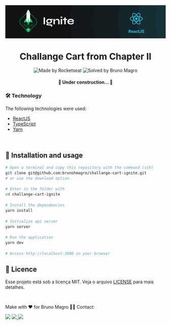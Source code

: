 <img align="center" src="https://github.com/FelipeBrenner/ignite-reactjs-desafios/blob/main/.github/cover-reactjs.png"/>

<h1 align="center">Challange Cart from Chapter II</h1>
<p align="center">
  <img alt="Made by Rocketseat" src="https://img.shields.io/badge/made%20by-Rocketseat-%2306b656?style=for-the-badge&color=7159c1">
  <img alt="Solved by Bruno Magro" src="https://img.shields.io/badge/solved%20by-Bruno%20Magro-%2306b656?style=for-the-badge">
</p>

<h4 align="center">🚀  Under construction... 🚧</h4>

### 🛠 Technology

The following technologies were used:

- [ReactJS](https://pt-br.reactjs.org/)
- [TypeScript](https://www.typescriptlang.org/)
- [Yarn](https://yarnpkg.com/)

<br>

## :wrench: Installation and usage

```bash
# Open a terminal and copy this repository with the command (ssh)
git clone git@github.com:brunohmagro/challange-cart-ignite.git
# or use the download option.

# Enter in the folder with 
cd challange-cart-ignite

# Install the dependencies
yarn install

# Initialize api server
yarn server

# Run the application
yarn dev

# Access http://localhost:3000 in your browser
```

## :memo: Licence

Esse projeto está sob a licença MIT. Veja o arquivo [LICENSE](/LICENSE) para mais detalhes.

<br>

Make with ❤️ for Bruno Magro 👋🏽 Contact:

<div display="flex" width="100%">
  <img src="https://img.shields.io/static/v1?label=Desafio&message=Carrinho&color=7159c1&style=for-the-badge&logo=ghost"/>
  <a href="https://www.linkedin.com/in/brunohmagro/" target="_blank">
    <img src="https://img.shields.io/static/v1?label=Meu&message=LinkedIn&color=0f5ab6&style=for-the-badge&logo=linkedin"/>
  </a>
  <img src="https://img.shields.io/badge/-brunohmagro@hotmail.com-0078D4?style=for-the-badge&logo=microsoft-outlook&logoColor=white&link=mailto:brunohmagro@hotmail.com)](mailto:brunohmagro@hotmail.com)"/>
</div>
